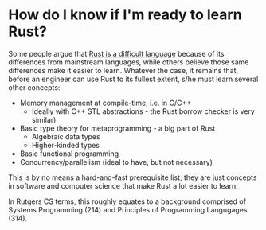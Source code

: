 How do I know if I\'m ready to learn Rust?
==========================================

Some people argue that [Rust is a difficult
language](https://vorner.github.io/difficult.html) because of its
differences from mainstream languages, while others believe those same
differences make it easier to learn. Whatever the case, it remains that,
before an engineer can use Rust to its fullest extent, s/he must learn
several other concepts:

-   Memory management at compile-time, i.e. in C/C++
    -   Ideally with C++ STL abstractions - the Rust borrow checker is
        very similar)
-   Basic type theory for metaprogramming - a big part of Rust
    -   Algebraic data types
    -   Higher-kinded types
-   Basic functional programming
-   Concurrency/parallelism (ideal to have, but not necessary)

This is by no means a hard-and-fast prerequisite list; they are just
concepts in software and computer science that make Rust a lot easier to
learn.

In Rutgers CS terms, this roughly equates to a background comprised of
Systems Programming (214) and Principles of Programming Langugages
(314).
